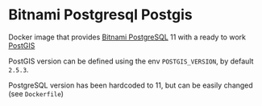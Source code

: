 # Bitnami Postgresql Postgis

Docker image that provides [Bitnami PostgreSQL](https://github.com/bitnami/bitnami-docker-postgresql) 11 with a ready to work [PostGIS](https://postgis.net)

PostGIS version can be defined using the env `POSTGIS_VERSION`, by default `2.5.3`.

PostgreSQL version has been hardcoded to 11, but can be easily changed (see `Dockerfile`)
